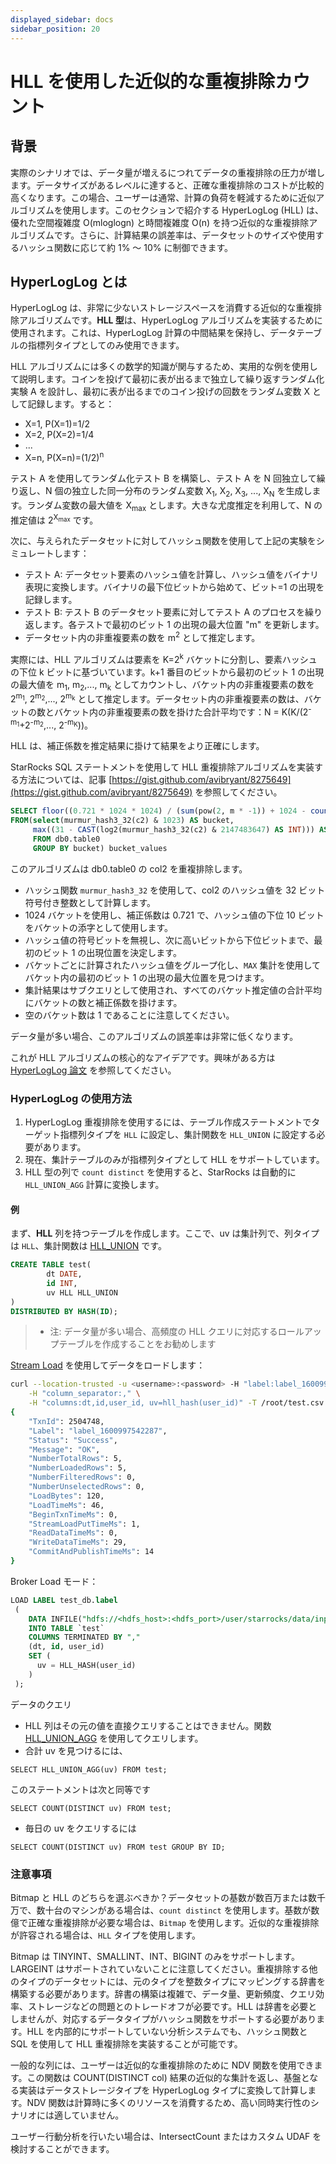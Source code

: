 ```yaml
---
displayed_sidebar: docs
sidebar_position: 20
---
```


# HLL を使用した近似的な重複排除カウント

## 背景

実際のシナリオでは、データ量が増えるにつれてデータの重複排除の圧力が増します。データサイズがあるレベルに達すると、正確な重複排除のコストが比較的高くなります。この場合、ユーザーは通常、計算の負荷を軽減するために近似アルゴリズムを使用します。このセクションで紹介する HyperLogLog (HLL) は、優れた空間複雑度 O(mloglogn) と時間複雑度 O(n) を持つ近似的な重複排除アルゴリズムです。さらに、計算結果の誤差率は、データセットのサイズや使用するハッシュ関数に応じて約 1% ～ 10% に制御できます。

## HyperLogLog とは

HyperLogLog は、非常に少ないストレージスペースを消費する近似的な重複排除アルゴリズムです。**HLL 型**は、HyperLogLog アルゴリズムを実装するために使用されます。これは、HyperLogLog 計算の中間結果を保持し、データテーブルの指標列タイプとしてのみ使用できます。

HLL アルゴリズムには多くの数学的知識が関与するため、実用的な例を使用して説明します。コインを投げて最初に表が出るまで独立して繰り返すランダム化実験 A を設計し、最初に表が出るまでのコイン投げの回数をランダム変数 X として記録します。すると：

* X=1, P(X=1)=1/2
* X=2, P(X=2)=1/4
* ...
* X=n, P(X=n)=(1/2)<sup>n</sup>

テスト A を使用してランダム化テスト B を構築し、テスト A を N 回独立して繰り返し、N 個の独立した同一分布のランダム変数 X<sub>1</sub>, X<sub>2</sub>, X<sub>3</sub>, ..., X<sub>N</sub> を生成します。ランダム変数の最大値を X<sub>max</sub> とします。大きな尤度推定を利用して、N の推定値は 2<sup>X<sub>max</sub></sup> です。
<br/>

次に、与えられたデータセットに対してハッシュ関数を使用して上記の実験をシミュレートします：

* テスト A: データセット要素のハッシュ値を計算し、ハッシュ値をバイナリ表現に変換します。バイナリの最下位ビットから始めて、ビット=1 の出現を記録します。
* テスト B: テスト B のデータセット要素に対してテスト A のプロセスを繰り返します。各テストで最初のビット 1 の出現の最大位置 "m" を更新します。
* データセット内の非重複要素の数を m<sup>2</sup> として推定します。

実際には、HLL アルゴリズムは要素を K=2<sup>k</sup> バケットに分割し、要素ハッシュの下位 k ビットに基づいています。k+1 番目のビットから最初のビット 1 の出現の最大値を m<sub>1</sub>, m<sub>2</sub>,..., m<sub>k</sub> としてカウントし、バケット内の非重複要素の数を 2<sup>m<sub>1</sub></sup>, 2<sup>m<sub>2</sub></sup>,..., 2<sup>m<sub>k</sub></sup> として推定します。データセット内の非重複要素の数は、バケットの数とバケット内の非重複要素の数を掛けた合計平均です：N = K(K/(2<sup>\-m<sub>1</sub></sup>+2<sup>\-m<sub>2</sub></sup>,..., 2<sup>\-m<sub>K</sub></sup>))。
<br/>

HLL は、補正係数を推定結果に掛けて結果をより正確にします。

StarRocks SQL ステートメントを使用して HLL 重複排除アルゴリズムを実装する方法については、記事 [https://gist.github.com/avibryant/8275649](https://gist.github.com/avibryant/8275649) を参照してください。

~~~sql
SELECT floor((0.721 * 1024 * 1024) / (sum(pow(2, m * -1)) + 1024 - count(*))) AS estimate
FROM(select(murmur_hash3_32(c2) & 1023) AS bucket,
     max((31 - CAST(log2(murmur_hash3_32(c2) & 2147483647) AS INT))) AS m
     FROM db0.table0
     GROUP BY bucket) bucket_values
~~~

このアルゴリズムは db0.table0 の col2 を重複排除します。

* ハッシュ関数 `murmur_hash3_32` を使用して、col2 のハッシュ値を 32 ビット符号付き整数として計算します。
* 1024 バケットを使用し、補正係数は 0.721 で、ハッシュ値の下位 10 ビットをバケットの添字として使用します。
* ハッシュ値の符号ビットを無視し、次に高いビットから下位ビットまで、最初のビット 1 の出現位置を決定します。
* バケットごとに計算されたハッシュ値をグループ化し、`MAX` 集計を使用してバケット内の最初のビット 1 の出現の最大位置を見つけます。
* 集計結果はサブクエリとして使用され、すべてのバケット推定値の合計平均にバケットの数と補正係数を掛けます。
* 空のバケット数は 1 であることに注意してください。

データ量が多い場合、このアルゴリズムの誤差率は非常に低くなります。

これが HLL アルゴリズムの核心的なアイデアです。興味がある方は [HyperLogLog 論文](https://algo.inria.fr/flajolet/Publications/FlFuGaMe07.pdf) を参照してください。

### HyperLogLog の使用方法

1. HyperLogLog 重複排除を使用するには、テーブル作成ステートメントでターゲット指標列タイプを `HLL` に設定し、集計関数を `HLL_UNION` に設定する必要があります。
2. 現在、集計テーブルのみが指標列タイプとして HLL をサポートしています。
3. HLL 型の列で `count distinct` を使用すると、StarRocks は自動的に `HLL_UNION_AGG` 計算に変換します。

#### 例

まず、**HLL** 列を持つテーブルを作成します。ここで、uv は集計列で、列タイプは `HLL`、集計関数は [HLL_UNION](../../sql-reference/sql-functions/aggregate-functions/hll_union.md) です。

~~~sql
CREATE TABLE test(
        dt DATE,
        id INT,
        uv HLL HLL_UNION
)
DISTRIBUTED BY HASH(ID);
~~~

> * 注: データ量が多い場合、高頻度の HLL クエリに対応するロールアップテーブルを作成することをお勧めします

[Stream Load](../../sql-reference/sql-statements/loading_unloading/STREAM_LOAD.md) を使用してデータをロードします：

~~~bash
curl --location-trusted -u <username>:<password> -H "label:label_1600997542287" \
    -H "column_separator:," \
    -H "columns:dt,id,user_id, uv=hll_hash(user_id)" -T /root/test.csv http://starrocks_be0:8040/api/db0/test/_stream_load
{
    "TxnId": 2504748,
    "Label": "label_1600997542287",
    "Status": "Success",
    "Message": "OK",
    "NumberTotalRows": 5,
    "NumberLoadedRows": 5,
    "NumberFilteredRows": 0,
    "NumberUnselectedRows": 0,
    "LoadBytes": 120,
    "LoadTimeMs": 46,
    "BeginTxnTimeMs": 0,
    "StreamLoadPutTimeMs": 1,
    "ReadDataTimeMs": 0,
    "WriteDataTimeMs": 29,
    "CommitAndPublishTimeMs": 14
}
~~~

Broker Load モード：

~~~sql
LOAD LABEL test_db.label
 (
    DATA INFILE("hdfs://<hdfs_host>:<hdfs_port>/user/starrocks/data/input/file")
    INTO TABLE `test`
    COLUMNS TERMINATED BY ","
    (dt, id, user_id)
    SET (
      uv = HLL_HASH(user_id)
    )
 );
~~~

データのクエリ

* HLL 列はその元の値を直接クエリすることはできません。関数 [HLL_UNION_AGG](../../sql-reference/sql-functions/aggregate-functions/hll_union_agg.md) を使用してクエリします。
* 合計 uv を見つけるには、

`SELECT HLL_UNION_AGG(uv) FROM test;`

このステートメントは次と同等です

`SELECT COUNT(DISTINCT uv) FROM test;`

* 毎日の uv をクエリするには

`SELECT COUNT(DISTINCT uv) FROM test GROUP BY ID;`

### 注意事項

Bitmap と HLL のどちらを選ぶべきか？データセットの基数が数百万または数千万で、数十台のマシンがある場合は、`count distinct` を使用します。基数が数億で正確な重複排除が必要な場合は、`Bitmap` を使用します。近似的な重複排除が許容される場合は、`HLL` タイプを使用します。

Bitmap は TINYINT、SMALLINT、INT、BIGINT のみをサポートします。LARGEINT はサポートされていないことに注意してください。重複排除する他のタイプのデータセットには、元のタイプを整数タイプにマッピングする辞書を構築する必要があります。辞書の構築は複雑で、データ量、更新頻度、クエリ効率、ストレージなどの問題とのトレードオフが必要です。HLL は辞書を必要としませんが、対応するデータタイプがハッシュ関数をサポートする必要があります。HLL を内部的にサポートしていない分析システムでも、ハッシュ関数と SQL を使用して HLL 重複排除を実装することが可能です。

一般的な列には、ユーザーは近似的な重複排除のために NDV 関数を使用できます。この関数は COUNT(DISTINCT col) 結果の近似的な集計を返し、基盤となる実装はデータストレージタイプを HyperLogLog タイプに変換して計算します。NDV 関数は計算時に多くのリソースを消費するため、高い同時実行性のシナリオには適していません。

ユーザー行動分析を行いたい場合は、IntersectCount またはカスタム UDAF を検討することができます。